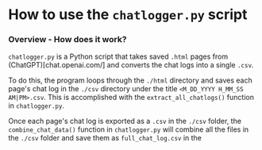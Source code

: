 # How to use the `chatlogger.py` script

### Overview - How does it work?
`chatlogger.py` is a Python script that takes saved `.html` pages from (ChatGPT)[chat.openai.com/] and converts the chat logs into a single `.csv`.

To do this, the program loops through the `./html` directory and saves each page's chat log in the `./csv` directory under the title `<M_DD_YYYY H_MM_SS AM|PM>.csv`. This is accomplished with the `extract_all_chatlogs()` function in `chatlogger.py`.

Once each page's chat log is exported as a `.csv` in the `./csv` folder, the `combine_chat_data()` function in `chatlogger.py` will combine all the files in the `./csv` folder and save them as `full_chat_log.csv` in the 

